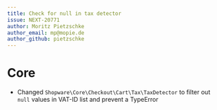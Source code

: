 ```yaml
---
title: Check for null in tax detector
issue: NEXT-20771
author: Moritz Pietzschke
author_email: mp@mopie.de
author_github: pietzschke
---
```

# Core
* Changed `Shopware\Core\Checkout\Cart\Tax\TaxDetector` to filter out `null` values in VAT-ID list and prevent a TypeError
